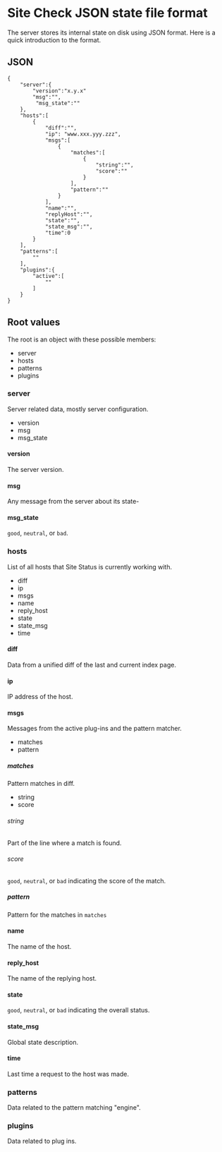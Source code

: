 # Site Check JSON state file format #

The server stores its internal state on disk using JSON format. Here is a quick
introduction to the format.

## JSON ###

	{
	    "server":{
	        "version":"x.y.x"
	        "msg":"",
			 "msg_state":""
	    },
	    "hosts":[
	        {
	            "diff":"",
	            "ip": "www.xxx.yyy.zzz",
	            "msgs":[
	                {
	                    "matches":[
	                        {
	                            "string":"",
	                            "score":""
	                        }
	                    ],
	                    "pattern":""
	                }
	            ],
	            "name":"",
	            "replyHost":"",
	            "state":"",
	            "state_msg":"",
	            "time":0
	        }
	    ],
	    "patterns":[
	        ""
	    ],
	    "plugins":{
	        "active":[
	            ""
	        ]
	    }
	}


## Root values ##

The root is an object with these possible members:

 * server
 * hosts
 * patterns
 * plugins
 
### server ###

Server related data, mostly server configuration.

 * version
 * msg
 * msg_state

#### version ####

The server version.

#### msg ####

Any message from the server about its state-

#### msg_state ####

`good`, `neutral`, or `bad`.

### hosts ###

List of all hosts that Site Status is currently working with.

 * diff
 * ip
 * msgs
 * name
 * reply_host
 * state
 * state_msg
 * time
 
#### diff ####

Data from a unified diff of the last and current index page.

#### ip ####

IP address of the host.
	            
#### msgs ####

Messages from the active plug-ins and the pattern matcher.

 * matches
 * pattern
 
##### matches #####

Pattern matches in diff.

 * string
 * score
 
###### string ######

Part of the line where a match is found.

###### score ######

`good`, `neutral`, or `bad` indicating the score of the match.

##### pattern #####

Pattern for the matches in `matches`
 
#### name ####

The name of the host.

#### reply_host ####

The name of the replying host.

#### state ####

`good`, `neutral`, or `bad` indicating the overall status.

#### state_msg ####

Global state description.

#### time ####

Last time a request to the host was made.  
 
### patterns ###

Data related to the pattern matching "engine".

### plugins ###

Data related to plug ins.

